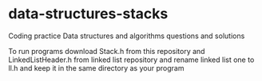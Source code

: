# data-structures-stacks
Coding practice Data structures and algorithms questions and solutions

To run programs download Stack.h from this repository and LinkedListHeader.h from linked list repository and rename linked list one to ll.h and keep it in the same directory as your program
